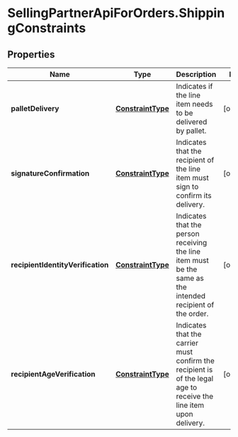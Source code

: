 # SellingPartnerApiForOrders.ShippingConstraints

## Properties
Name | Type | Description | Notes
------------ | ------------- | ------------- | -------------
**palletDelivery** | [**ConstraintType**](ConstraintType.md) | Indicates if the line item needs to be delivered by pallet. | [optional] 
**signatureConfirmation** | [**ConstraintType**](ConstraintType.md) | Indicates that the recipient of the line item must sign to confirm its delivery. | [optional] 
**recipientIdentityVerification** | [**ConstraintType**](ConstraintType.md) | Indicates that the person receiving the line item must be the same as the intended recipient of the order. | [optional] 
**recipientAgeVerification** | [**ConstraintType**](ConstraintType.md) | Indicates that the carrier must confirm the recipient is of the legal age to receive the line item upon delivery. | [optional] 



